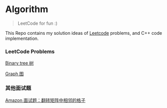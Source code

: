 # Algorithm
> LeetCode for fun :)

This Repo contains my solution ideas of [Leetcode](https://leetcode.com/) problems, and C++ code implementation.

### LeetCode Problems
[Binary tree 树]()

[Graph 图]()

### 其他面试题

[Amazon 面试题：翻转矩阵中相邻的格子](https://github.com/chen892704/Algorithm/blob/master/%E5%85%B6%E4%BB%96%E9%9D%A2%E8%AF%95%E9%A2%98/%E7%BF%BB%E8%BD%AC%E7%9F%A9%E9%98%B5%E4%B8%AD%E7%9B%B8%E9%82%BB%E7%9A%84%E6%A0%BC%E5%AD%90.md)